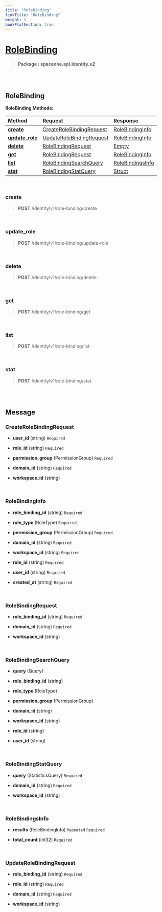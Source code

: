 ```yaml
---
title: "RoleBinding"
linkTitle: "RoleBinding"
weight: 3
bookFlatSection: true
---
```

# [RoleBinding](#RoleBinding)



>  **Package : spaceone.api.identity.v2**

<br>
<br>

## RoleBinding





**RoleBinding Methods:**


| Method | Request | Response |
| :----- | :-------- | :-------- |
| [**create**](./RoleBinding#create) | [CreateRoleBindingRequest](RoleBinding#createrolebindingrequest) | [RoleBindingInfo](RoleBinding#rolebindinginfo) |
| [**update_role**](./RoleBinding#update_role) | [UpdateRoleBindingRequest](RoleBinding#updaterolebindingrequest) | [RoleBindingInfo](RoleBinding#rolebindinginfo) |
| [**delete**](./RoleBinding#delete) | [RoleBindingRequest](RoleBinding#rolebindingrequest) | [Empty](RoleBinding#empty) |
| [**get**](./RoleBinding#get) | [RoleBindingRequest](RoleBinding#rolebindingrequest) | [RoleBindingInfo](RoleBinding#rolebindinginfo) |
| [**list**](./RoleBinding#list) | [RoleBindingSearchQuery](RoleBinding#rolebindingsearchquery) | [RoleBindingsInfo](RoleBinding#rolebindingsinfo) |
| [**stat**](./RoleBinding#stat) | [RoleBindingStatQuery](RoleBinding#rolebindingstatquery) | [Struct](RoleBinding#struct) |



    
<br>

### create





> **POST** /identity/v1/role-binding/create
>






    
<br>

### update_role





> **POST** /identity/v1/role-binding/update-role
>






    
<br>

### delete





> **POST** /identity/v1/role-binding/delete
>






    
<br>

### get





> **POST** /identity/v1/role-binding/get
>






    
<br>

### list





> **POST** /identity/v1/role-binding/list
>






    
<br>

### stat





> **POST** /identity/v1/role-binding/stat
>






    


<br>
<br>

## Message



### CreateRoleBindingRequest
* **user_id** (string)   `Required` 

    
* **role_id** (string)   `Required` 

    
* **permission_group** (PermissionGroup)   `Required` 

    
* **domain_id** (string)   `Required` 

    
* **workspace_id** (string)  

    <br>

### RoleBindingInfo
* **role_binding_id** (string)   `Required` 

    
* **role_type** (RoleType)   `Required` 

    
* **permission_group** (PermissionGroup)   `Required` 

    
* **domain_id** (string)   `Required` 

    
* **workspace_id** (string)   `Required` 

    
* **role_id** (string)   `Required` 

    
* **user_id** (string)   `Required` 

    
* **created_at** (string)   `Required` 

    <br>

### RoleBindingRequest
* **role_binding_id** (string)   `Required` 

    
* **domain_id** (string)   `Required` 

    
* **workspace_id** (string)  

    <br>

### RoleBindingSearchQuery
* **query** (Query)  

    
* **role_binding_id** (string)  

    
* **role_type** (RoleType)  

    
* **permission_group** (PermissionGroup)  

    
* **domain_id** (string)  

    
* **workspace_id** (string)  

    
* **role_id** (string)  

    
* **user_id** (string)  

    <br>

### RoleBindingStatQuery
* **query** (StatisticsQuery)   `Required` 

    
* **domain_id** (string)   `Required` 

    
* **workspace_id** (string)  

    <br>

### RoleBindingsInfo
* **results** (RoleBindingInfo)  `Repeated`    `Required` 

    
* **total_count** (int32)   `Required` 

    <br>

### UpdateRoleBindingRequest
* **role_binding_id** (string)   `Required` 

    
* **role_id** (string)   `Required` 

    
* **domain_id** (string)   `Required` 

    
* **workspace_id** (string)  

    <br>

